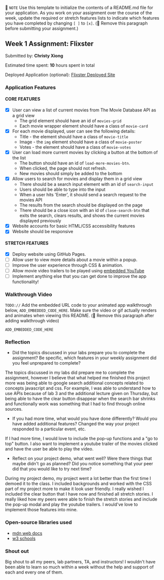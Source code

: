 📝 `NOTE` Use this template to initialize the contents of a README.md file for your application. As you work on your assignment over the course of the week, update the required or stretch features lists to indicate which features you have completed by changing `[ ]` to `[x]`. (🚫 Remove this paragraph before submitting your assignment.)

## Week 1 Assignment: Flixster

Submitted by: **Christy Xiong**

Estimated time spent: **10** hours spent in total

Deployed Application (optional): [Flixster Deployed Site](ADD_LINK_HERE)

### Application Features

#### CORE FEATURES

- [x] User can view a list of current movies from The Movie Database API as a grid view
  - The grid element should have an id of `movies-grid`
  - Each movie wrapper element should have a class of `movie-card`
- [x] For each movie displayed, user can see the following details:
  - Title - the element should have a class of `movie-title`
  - Image - the `img` element should have a class of `movie-poster`
  - Votes - the element should have a class of `movie-votes`
- [x] User can load more current movies by clicking a button at the bottom of the list
  - The button should have an id of `load-more-movies-btn`.
  - When clicked, the page should not refresh.
  - New movies should simply be added to the bottom
- [x] Allow users to search for movies and display them in a grid view
  - There should be a search input element with an id of `search-input`
  - Users should be able to type into the input
  - When a user hits 'Enter', it should send a search request to the movies API
  - The results from the search should be displayed on the page
  - There should be a close icon with an id of `close-search-btn` that exits the search, clears results, and shows the current movies displayed previously
- [x] Website accounts for basic HTML/CSS accessibility features
- [x] Website should be responsive

#### STRETCH FEATURES

- [x] Deploy website using GitHub Pages. 
- [ ] Allow user to view more details about a movie within a popup.
- [ ] Improve the user experience through CSS & animation.
- [ ] Allow movie video trailers to be played using [embedded YouTube](https://support.google.com/youtube/answer/171780?hl=en)
- [ ] Implement anything else that you can get done to improve the app functionality!

### Walkthrough Video

`TODO://` Add the embedded URL code to your animated app walkthrough below, `ADD_EMBEDDED_CODE_HERE`. Make sure the video or gif actually renders and animates when viewing this README. (🚫 Remove this paragraph after adding walkthrough video)

`ADD_EMBEDDED_CODE_HERE`

### Reflection

* Did the topics discussed in your labs prepare you to complete the assignment? Be specific, which features in your weekly assignment did you feel unprepared to complete?

The topics discussed in my labs did prepare me to complete the assignment, however I believe that what helped me finished this project more was being able to google search additional concepts related to concepts javascript and css. For example, I was able to understand how to use APIs because of lab 3 and the additional lecture given on Thursday, but being able to have the clear button disappear when the search bar shrinks and functionally work was something that I had to find through online sources.

* If you had more time, what would you have done differently? Would you have added additional features? Changed the way your project responded to a particular event, etc.
 
 If I had more time, I would love to include the pop-up functions and a "go to top" button. I also want to implement a youtube trailer of the movies clicked and have the user be able to play the video.

* Reflect on your project demo, what went well? Were there things that maybe didn't go as planned? Did you notice something that your peer did that you would like to try next time?

During my project demo, my project went a lot better than the first time I demoed it to the class. I included backgrounds and worked with the CSS part of my project more to make it look user friendly. I really wished I included the clear button that I have now and finished all stretch stories. I really liked how my peers were able to finish the stretch stories and include the pop-up modal and play the youtube trailers. I would've love to implement those features into mine.

### Open-source libraries used

- [mdn web docs](https://developer.mozilla.org/en-US/docs/Web/JavaScript)
- [w3 schools](https://www.w3schools.com/js/)

### Shout out

Big shout to all my peers, lab partners, TA, and instructors! I wouldn't have been able to learn so much within a week without the help and support of each and every one of them. 
